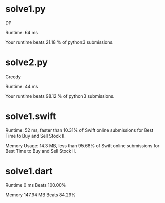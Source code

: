 # solve1.py

DP

Runtime: 64 ms

Your runtime beats 21.18 % of python3 submissions.

# solve2.py

Greedy

Runtime: 44 ms

Your runtime beats 98.12 % of python3 submissions.

# solve1.swift

Runtime: 52 ms, faster than 10.31% of Swift online submissions for Best Time to Buy and Sell Stock II.

Memory Usage: 14.3 MB, less than 95.68% of Swift online submissions for Best Time to Buy and Sell Stock II.

# solve1.dart

Runtime 0 ms Beats 100.00%

Memory 147.94 MB Beats 84.29%

